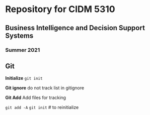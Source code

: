 # Repository for CIDM 5310 
## Business Intelligence and Decision Support Systems 

### Summer 2021

## Git

__Initialize__
`git init`

__Git ignore__
do not track list in gitignore

__Git Add__
Add files for tracking

`git add -A`
`git init` # to reinitialize 